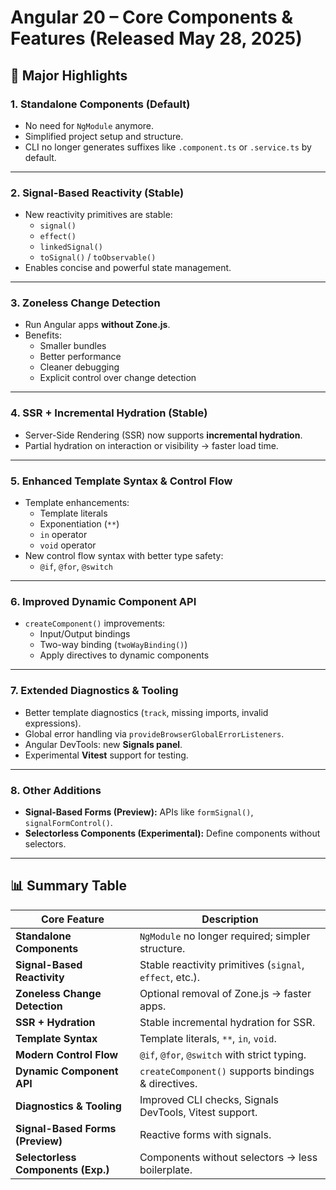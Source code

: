 # Angular 20 – Core Components & Features (Released May 28, 2025)

## 🚀 Major Highlights

### 1. Standalone Components (Default)
- No need for `NgModule` anymore.  
- Simplified project setup and structure.  
- CLI no longer generates suffixes like `.component.ts` or `.service.ts` by default.

---

### 2. Signal-Based Reactivity (Stable)
- New reactivity primitives are stable:  
  - `signal()`  
  - `effect()`  
  - `linkedSignal()`  
  - `toSignal()` / `toObservable()`  
- Enables concise and powerful state management.

---

### 3. Zoneless Change Detection
- Run Angular apps **without Zone.js**.  
- Benefits:
  - Smaller bundles  
  - Better performance  
  - Cleaner debugging  
  - Explicit control over change detection  

---

### 4. SSR + Incremental Hydration (Stable)
- Server-Side Rendering (SSR) now supports **incremental hydration**.  
- Partial hydration on interaction or visibility → faster load time.

---

### 5. Enhanced Template Syntax & Control Flow
- Template enhancements:  
  - Template literals  
  - Exponentiation (`**`)  
  - `in` operator  
  - `void` operator  
- New control flow syntax with better type safety:  
  - `@if`, `@for`, `@switch`

---

### 6. Improved Dynamic Component API
- `createComponent()` improvements:  
  - Input/Output bindings  
  - Two-way binding (`twoWayBinding()`)  
  - Apply directives to dynamic components  

---

### 7. Extended Diagnostics & Tooling
- Better template diagnostics (`track`, missing imports, invalid expressions).  
- Global error handling via `provideBrowserGlobalErrorListeners`.  
- Angular DevTools: new **Signals panel**.  
- Experimental **Vitest** support for testing.  

---

### 8. Other Additions
- **Signal-Based Forms (Preview):** APIs like `formSignal()`, `signalFormControl()`.  
- **Selectorless Components (Experimental):** Define components without selectors.

---

## 📊 Summary Table

| Core Feature                   | Description                                                                 |
|--------------------------------|-----------------------------------------------------------------------------|
| **Standalone Components**      | `NgModule` no longer required; simpler structure.                           |
| **Signal-Based Reactivity**    | Stable reactivity primitives (`signal`, `effect`, etc.).                    |
| **Zoneless Change Detection**  | Optional removal of Zone.js → faster apps.                                  |
| **SSR + Hydration**            | Stable incremental hydration for SSR.                                       |
| **Template Syntax**            | Template literals, `**`, `in`, `void`.                                      |
| **Modern Control Flow**        | `@if`, `@for`, `@switch` with strict typing.                                |
| **Dynamic Component API**      | `createComponent()` supports bindings & directives.                         |
| **Diagnostics & Tooling**      | Improved CLI checks, Signals DevTools, Vitest support.                      |
| **Signal-Based Forms (Preview)** | Reactive forms with signals.                                              |
| **Selectorless Components (Exp.)** | Components without selectors → less boilerplate.                        |
